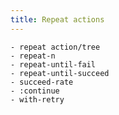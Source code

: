 ```yaml
---
title: Repeat actions
---
```


    - repeat action/tree
    - repeat-n
    - repeat-until-fail
    - repeat-until-succeed
    - succeed-rate
    - :continue
    - with-retry

